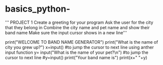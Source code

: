 # basics_python-
''' PROJECT 1
Create a greeting for your program
Ask the user for the city that they belong in
Combine the city name and pet name and show their band name
Make sure the input cursor shows in a new line'''


print("WELCOME TO BAND NAME GENERATOR")
print("What is the name of city you grew up?")
x=input()           #to jump the cursor to next line using anther input function
y= input("What is the name of your pet?\n")     #to jump the cursor to next line
#y=input()
print("Your band name is")
print(x+" "+y)

